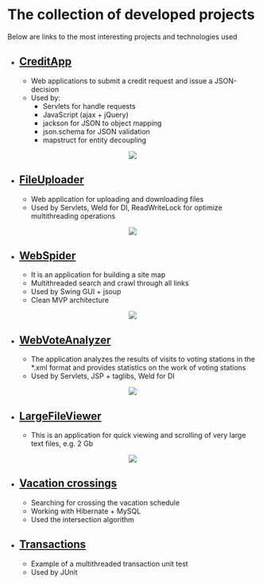 # The collection of developed projects
Below are links to the most interesting projects and technologies used

* ## [CreditApp](https://github.com/dvkom/skillbox-learning/tree/master/15/4/CreditAppCookie)
  * Web applications to submit a credit request and issue a JSON-decision
  * Used by:
      * Servlets for handle requests
      * JavaScript (ajax + jQuery)
      * jackson for JSON to object mapping
      * json.schema for JSON validation
      * mapstruct for entity decoupling
<p align="center">
  <img src="https://raw.githubusercontent.com/dvkom/skillbox-learning/master/images/creditApp.png">
</p>
      
* ## [FileUploader](https://github.com/dvkom/skillbox-learning/tree/master/15/3/FileUploader)
  * Web application for uploading and downloading files
  * Used by Servlets, Weld for DI, ReadWriteLock for optimize multithreading operations
<p align="center">
  <img src="https://raw.githubusercontent.com/dvkom/skillbox-learning/master/images/fileUploader.png">
</p>

* ## [WebSpider](https://github.com/dvkom/skillbox-learning/tree/master/12/5/WebSpider)
  * It is an application for building a site map
  * Multithreaded search and crawl through all links
  * Used by Swing GUI + jsoup
  * Clean MVP architecture
<p align="center">
  <img src="https://raw.githubusercontent.com/dvkom/skillbox-learning/master/images/webSpider.png">
</p>
  
* ## [WebVoteAnalyzer](https://github.com/dvkom/skillbox-learning/tree/master/14/6/WebVoteAnalyzer)
  * The application analyzes the results of visits to voting stations in the *.xml format and provides statistics on the work of voting stations
  * Used by Servlets, JSP + taglibs, Weld for DI
<p align="center">
  <img src="https://raw.githubusercontent.com/dvkom/skillbox-learning/master/images/webVoteAnalyzer.png">
</p>
  
* ## [LargeFileViewer](https://github.com/dvkom/skillbox-learning/tree/master/13/3/LargeFileViewer)
  * This is an application for quick viewing and scrolling of very large text files, e.g. 2 Gb
<p align="center">
  <img src="https://raw.githubusercontent.com/dvkom/skillbox-learning/master/images/largeFileViewer.png">
</p>

* ## [Vacation crossings](https://github.com/dvkom/skillbox-learning/tree/master/11/4/Hibernate)
  * Searching for crossing the vacation schedule
  * Working with Hibernate + MySQL
  * Used the intersection algorithm

* ## [Transactions](https://github.com/dvkom/skillbox-learning/tree/master/12/6/Transactions)
  * Example of a multithreaded transaction unit test
  * Used by JUnit

